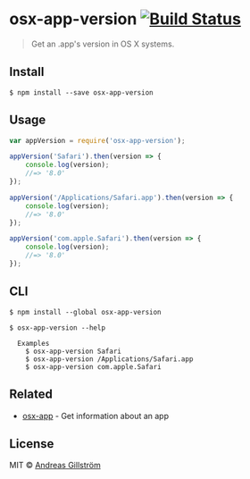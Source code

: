 # osx-app-version [![Build Status](https://travis-ci.org/gillstrom/osx-app-version.svg?branch=master)](https://travis-ci.org/gillstrom/osx-app-version)

> Get an .app's version in OS X systems.


## Install

```
$ npm install --save osx-app-version
```


## Usage

```js
var appVersion = require('osx-app-version');

appVersion('Safari').then(version => {
	console.log(version);
	//=> '8.0'
});

appVersion('/Applications/Safari.app').then(version => {
	console.log(version);
	//=> '8.0'
});

appVersion('com.apple.Safari').then(version => {
	console.log(version);
	//=> '8.0'
});
```


## CLI

```
$ npm install --global osx-app-version
```

```
$ osx-app-version --help

  Examples
    $ osx-app-version Safari
    $ osx-app-version /Applications/Safari.app
    $ osx-app-version com.apple.Safari
```


## Related

* [osx-app](https://github.com/gillstrom/osx-app) - Get information about an app


## License

MIT © [Andreas Gillström](https://github.com/gillstrom)
